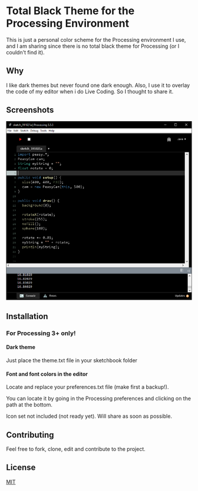 # Total Black Theme for the Processing Environment

This is just a personal color scheme for the Processing environment I use, and I am sharing since there is no total black theme for Processing (or I couldn't find it).

## Why

I like dark themes but never found one dark enough. Also, I use it to overlay the code of my editor when i do Live Coding. So I thought to share it.

## Screenshots
![Image](https://raw.githubusercontent.com/KessonDalef/Processing_Total_Black/master/screenshot/screenshot1.PNG)

## Installation

### For Processing 3+ only!

#### Dark theme
Just place the theme.txt file in your sketchbook folder

#### Font and font colors in the editor
Locate and replace your preferences.txt file (make first a backup!).

You can locate it by going in the Processing preferences and clicking on the path at the bottom.

Icon set not included (not ready yet). Will share as soon as possible.

## Contributing

Feel free to fork, clone, edit and contribute to the project.

## License
[MIT](https://choosealicense.com/licenses/mit/)